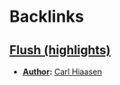 
# Backlinks
## [Flush (highlights)](<Flush (highlights).md>)
- **[Author](<Author.md>):** [Carl Hiaasen](<Carl Hiaasen.md>)

